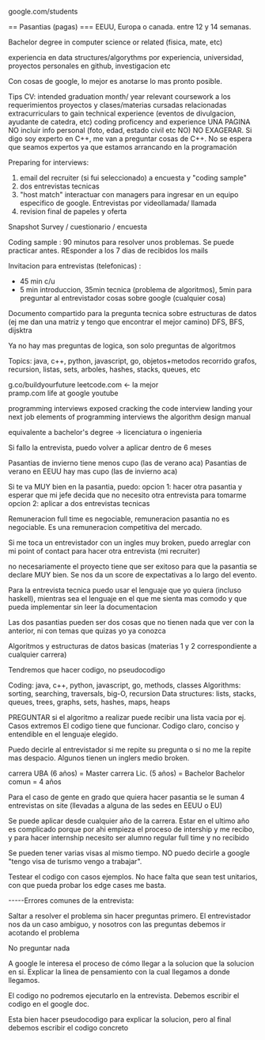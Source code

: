 google.com/students

== Pasantias (pagas) ===
EEUU, Europa o canada. entre 12 y 14 semanas.

Bachelor degree in computer science or related (fisica, mate, etc)

experiencia en data structures/algorythms por experiencia, universidad, proyectos personales en github, investigacion etc

Con cosas de google, lo mejor es anotarse lo mas pronto posible.

Tips CV:
intended graduation month/ year
relevant coursework a los requerimientos
proyectos y clases/materias cursadas relacionadas
extracurriculars to gain technical experience (eventos de divulgacion, ayudante de catedra, etc)
coding proficency and experience
UNA PAGINA
NO incluir info personal (foto, edad, estado civil etc NO)
NO EXAGERAR. Si digo soy experto en C++, me van a preguntar cosas de C++. No se espera que seamos expertos ya que estamos arrancando
en la programación


Preparing for interviews:
1) email del recruiter (si fui seleccionado) a encuesta y "coding sample"
2) dos entrevistas tecnicas
3) "host match" interactuar con managers para ingresar en un equipo especifico de google. Entrevistas por videollamada/ llamada
4) revision final de papeles y oferta


Snapshot Survey / cuestionario / encuesta 

Coding sample : 90 minutos para resolver unos problemas. Se puede practicar antes. REsponder a los 7 dias de recibidos los mails

Invitacion para entrevistas (telefonicas)  :
- 45 min c/u 
- 5 min introduccion, 35min tecnica (problema de algoritmos), 5min para preguntar al entrevistador cosas sobre google (cualquier cosa) 

Documento compartido para la pregunta tecnica sobre estructuras de datos (ej me dan una matriz y tengo que encontrar el mejor camino) DFS, BFS, dijsktra

Ya no hay mas preguntas de logica, son solo preguntas de algoritmos

Topics:
java, c++, python, javascript, go, objetos+metodos
recorrido grafos, recursion, listas, sets, arboles, hashes, stacks, queues, etc 

g.co/buildyourfuture 
leetcode.com <- la mejor  
pramp.com
life at google youtube 

programming interviews exposed 
cracking the code interview 
landing your next job 
elements of programming interviews
the algorithm design manual 


equivalente a bachelor's degree -> licenciatura o ingenieria 

Si fallo la entrevista, puedo volver a aplicar dentro de 6 meses

Pasantias de invierno tiene menos cupo (las de verano aca) 
Pasantias de verano en EEUU hay mas cupo (las de invierno aca)

Si te va MUY bien en la pasantia, puedo:
opcion 1: hacer otra pasantia y esperar que mi jefe decida que no necesito otra entrevista para tomarme 
opcion 2: aplicar a dos entrevistas tecnicas

Remuneracion full time es negociable, remuneracion pasantia no es negociable. Es una remuneracion competitiva del mercado.

Si me toca un entrevistador con un ingles muy broken, puedo arreglar con mi point of contact para hacer otra entrevista (mi recruiter)

no necesariamente el proyecto tiene que ser exitoso para que la pasantia se declare MUY bien. Se nos da un score de expectativas a lo largo
del evento.

Para la entrevista tecnica puedo usar el lenguaje que yo quiera (incluso haskell), mientras sea el lenguaje en el que me sienta mas comodo
y que pueda implementar sin leer la documentacion

Las dos pasantias pueden ser dos cosas que no tienen nada que ver con la anterior, ni con temas que quizas yo ya conozca 

Algoritmos y estructuras de datos basicas (materias 1 y 2 correspondiente a cualquier carrera)

Tendremos que hacer codigo, no pseudocodigo

Coding: java, c++, python, javascript, go, methods, classes
Algorithms: sorting, searching, traversals, big-O, recursion 
Data structures: lists, stacks, queues, trees, graphs, sets, hashes, maps, heaps


PREGUNTAR si el algoritmo a realizar puede recibir una lista vacia por ej. Casos extremos
El codigo tiene que funcionar. Codigo claro, conciso y entendible en el lenguaje elegido.

Puedo decirle al entrevistador si me repite su pregunta o si no me la repite mas despacio. Algunos tienen un inglers medio broken.

carrera UBA (6 años) = Master 
carrera Lic. (5 años) = Bachelor 
Bachelor comun = 4 años 


Para el caso de gente en grado que quiera hacer pasantia se le suman 4 entrevistas on site (llevadas a alguna de las sedes en EEUU o EU)

Se puede aplicar desde cualquier año de la carrera. Estar en el ultimo año es complicado porque por ahi empieza el proceso de intership
y me recibo, y para hacer internship necesito ser alumno regular full time y no recibido

Se pueden tener varias visas al mismo tiempo. NO puedo decirle a google "tengo visa de turismo vengo a trabajar".

Testear el codigo con casos ejemplos. No hace falta que sean test unitarios, con que pueda probar los edge cases me basta.

-----Errores comunes de la entrevista:

Saltar a resolver el problema sin hacer preguntas primero. El entrevistador nos da un caso ambiguo, y nosotros con las preguntas debemos
ir acotando el problema 

No preguntar nada

A google le interesa el proceso de cómo llegar a la solucion que la solucion en si. Explicar la linea de pensamiento con la cual llegamos
a donde llegamos.

El codigo no podremos ejecutarlo en la entrevista. Debemos escribir el codigo en el google doc.

Esta bien hacer pseudocodigo para explicar la solucion, pero al final debemos escribir el codigo concreto




































